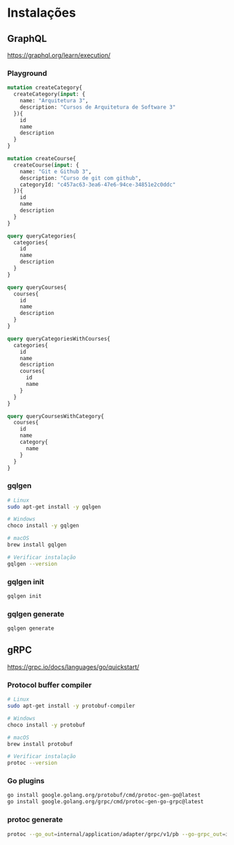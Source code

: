 # Instalações

## GraphQL

https://graphql.org/learn/execution/

### Playground
```graphql
mutation createCategory{
  createCategory(input: {
    name: "Arquitetura 3",
    description: "Cursos de Arquitetura de Software 3"
  }){
    id
    name
    description
  }
}

mutation createCourse{
  createCourse(input: {
    name: "Git e Github 3",
    description: "Curso de git com github",
    categoryId: "c457ac63-3ea6-47e6-94ce-34851e2c0ddc"
  }){
    id
    name
    description
  }
}

query queryCategories{
  categories{
    id
    name
    description
  }
}

query queryCourses{
  courses{
    id
    name
    description
  }
}

query queryCategoriesWithCourses{
  categories{
    id
    name
    description
    courses{
      id
      name
    }
  }
}

query queryCoursesWithCategory{
  courses{
    id
    name
    category{
      name
    }
  }
}
```

### gqlgen

```bash
# Linux
sudo apt-get install -y gqlgen

# Windows
choco install -y gqlgen

# macOS
brew install gqlgen

# Verificar instalação
gqlgen --version
```

### gqlgen init

```bash
gqlgen init
```

### gqlgen generate

```bash
gqlgen generate
```

## gRPC

https://grpc.io/docs/languages/go/quickstart/

### Protocol buffer compiler

```bash
# Linux
sudo apt-get install -y protobuf-compiler

# Windows
choco install -y protobuf

# macOS
brew install protobuf

# Verificar instalação
protoc --version
```

### Go plugins

```bash
go install google.golang.org/protobuf/cmd/protoc-gen-go@latest
go install google.golang.org/grpc/cmd/protoc-gen-go-grpc@latest
```
### protoc generate
```bash
protoc --go_out=internal/application/adapter/grpc/v1/pb --go-grpc_out=internal/application/adapter/grpc/v1/pb internal/application/adapter/grpc/v1/proto/course.proto
```
